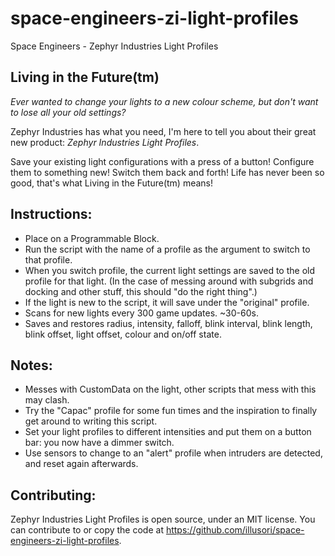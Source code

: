 # space-engineers-zi-light-profiles
Space Engineers - Zephyr Industries Light Profiles

## Living in the Future(tm)

*Ever wanted to change your lights to a new colour scheme, but don't want to lose all your old settings?*

Zephyr Industries has what you need, I'm here to tell you about their great new product: _Zephyr Industries Light Profiles_.

Save your existing light configurations with a press of a button! Configure them to something new! Switch them back and forth! Life has never been so good, that's what Living in the Future(tm) means!

## Instructions:
* Place on a Programmable Block.
* Run the script with the name of a profile as the argument to switch to that profile.
* When you switch profile, the current light settings are saved to the old profile for that light. (In the case of messing around with subgrids and docking and other stuff, this should "do the right thing".)
* If the light is new to the script, it will save under the "original" profile.
* Scans for new lights every 300 game updates. ~30-60s.
* Saves and restores radius, intensity, falloff, blink interval, blink length, blink offset, light offset, colour and on/off state.

## Notes:
* Messes with CustomData on the light, other scripts that mess with this may clash.
* Try the "Capac" profile for some fun times and the inspiration to finally get around to writing this script.
* Set your light profiles to different intensities and put them on a button bar: you now have a dimmer switch.
* Use sensors to change to an "alert" profile when intruders are detected, and reset again afterwards.

## Contributing:

Zephyr Industries Light Profiles is open source, under an MIT license. You can contribute to or copy the code at https://github.com/illusori/space-engineers-zi-light-profiles.

